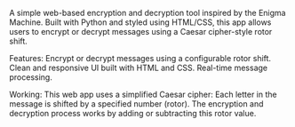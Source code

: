 A simple web-based encryption and decryption tool inspired by the Enigma Machine. Built with Python and styled using HTML/CSS, this app allows users to encrypt or decrypt messages using a Caesar cipher-style rotor shift.

Features:
Encrypt or decrypt messages using a configurable rotor shift.
Clean and responsive UI built with HTML and CSS.
Real-time message processing.

Working:
This web app uses a simplified Caesar cipher:
Each letter in the message is shifted by a specified number (rotor).
The encryption and decryption process works by adding or subtracting this rotor value.
